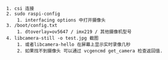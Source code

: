 	1. csi 连接
	2. sudo raspi-config 
		1. interfacing options 中打开摄像头
	3. /boot/config.txt 
		1. dtoverlay=ov5647 / imx219 / 其他摄像机型号
	4. libcamera-still -o test.jpg 截图
		1. 或者libcamera-hello 在屏幕上显示实时录像几秒
		2. 如果找不到摄像头 可以通过 vcgencmd get_camera 检查返回值.

